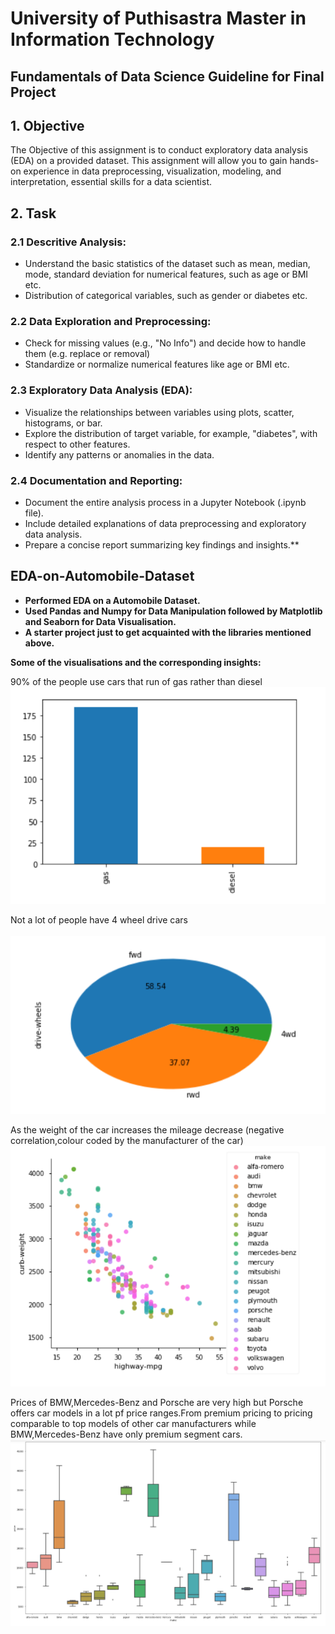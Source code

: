 # **University of Puthisastra        Master in Information Technology** 

## **Fundamentals of Data Science Guideline for Final Project**

## 1. **Objective**

The Objective of this assignment is to conduct exploratory data analysis (EDA) on a provided dataset. This assignment will allow you to gain hands-on experience in data preprocessing, visualization, modeling, and interpretation, essential skills for a data scientist.

## 2. Task

### 2.1 **Descritive Analysis:** 

- Understand the basic statistics of the dataset such as mean, median, mode, standard deviation for numerical features, such as age or BMI etc. 
- Distribution of categorical variables, such as gender or diabetes etc. 


### 2.2 Data Exploration and Preprocessing:
  - Check for missing values (e.g., "No Info") and decide how to handle them (e.g. replace or removal) 
  - Standardize or normalize numerical features like age or BMI etc. 

### 2.3 Exploratory Data Analysis (EDA): 
  - Visualize the relationships between variables using plots, scatter, histograms, or bar. 
  - Explore the distribution of target variable, for example, "diabetes", with respect to other features. 
  - Identify any patterns or anomalies in the data. 

### 2.4 **Documentation and Reporting:** 
  - Document the entire analysis process in a Jupyter Notebook (.ipynb file). 
  - Include detailed explanations of data preprocessing and exploratory data analysis. 
  - Prepare a concise report summarizing key findings and insights.** 


## EDA-on-Automobile-Dataset
<b><ul><li>Performed EDA on a Automobile Dataset.</li><li>Used Pandas and Numpy for Data Manipulation followed by Matplotlib and Seaborn for Data Visualisation.</li><li>A starter project just to get acquainted with the libraries mentioned above.</li></ul>
  </b>

<b>Some of the visualisations and the corresponding insights:</b>

90% of the people use cars that run of gas rather than diesel
![](images/bar.PNG)

Not a lot of people have 4 wheel drive cars
<br></br>
![](images/pie.PNG)

As the weight of the car increases the mileage decrease (negative correlation,colour coded by the manufacturer of the car)
![](images/scatter.PNG)

Prices of BMW,Mercedes-Benz and Porsche are very high but Porsche offers car models in a lot pf price ranges.From premium pricing to pricing comparable to top models of other car manufacturers while BMW,Mercedes-Benz have only premium segment cars.
![](images/box.PNG)
